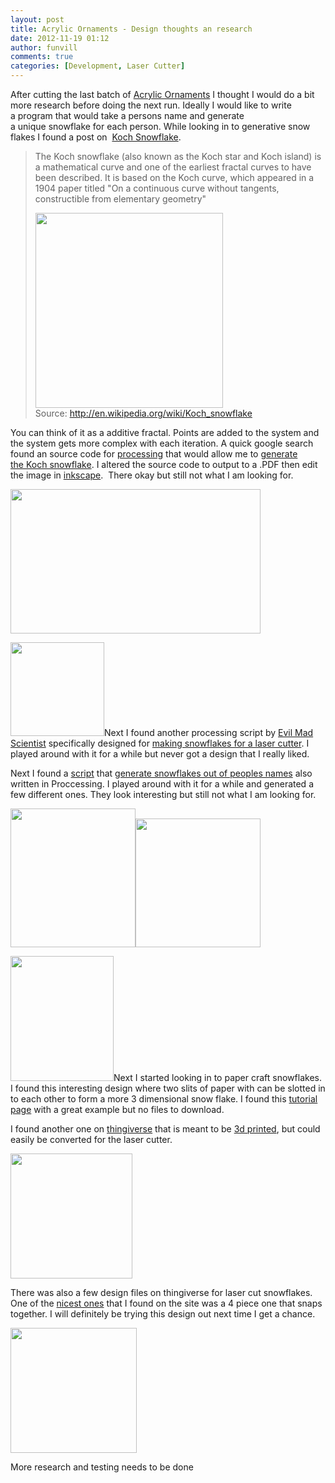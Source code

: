 ```yaml
---
layout: post
title: Acrylic Ornaments - Design thoughts an research 
date: 2012-11-19 01:12
author: funvill
comments: true
categories: [Development, Laser Cutter]
---
```

After cutting the last batch of <a href="http://blog.abluestar.com/acrylic-christmas-ornaments-version-1/">Acrylic Ornaments</a> I thought I would do a bit more research before doing the next run. Ideally I would like to write a program that would take a persons name and generate a unique snowflake for each person. While looking in to generative snow flakes I found a post on  <a href="http://en.wikipedia.org/wiki/Koch_snowflake">Koch Snowflake</a>.
<blockquote>The Koch snowflake (also known as the Koch star and Koch island) is a mathematical curve and one of the earliest fractal curves to have been described. It is based on the Koch curve, which appeared in a 1904 paper titled "On a continuous curve without tangents, constructible from elementary geometry"

<img class="size-full wp-image-2994" title="Von_Koch_curve" src="http://blog.abluestar.com/public/uploads/2012/11/Von_Koch_curve.gif" alt="" width="300" height="312" />Source: <a href="http://en.wikipedia.org/wiki/Koch_snowflake">http://en.wikipedia.org/wiki/Koch_snowflake</a></blockquote>
You can think of it as a additive fractal. Points are added to the system and the system gets more complex with each iteration. A quick google search found an source code for <a href="http://processing.org/">processing</a> that would allow me to <a href="http://processing.org/learning/topics/koch.html">generate the Koch snowflake</a>. I altered the source code to output to a .PDF then edit the image in <a href="http://inkscape.org/">inkscape</a>.  There okay but still not what I am looking for.

<img class="alignnone size-full wp-image-2995" title="Kock_snowflake_v1" src="http://blog.abluestar.com/public/uploads/2012/11/Kock_snowflake_v1.png" alt="" width="400" height="231" />

<a style="color: #ff4b33; line-height: 24px;" href="http://blog.abluestar.com/public/uploads/2012/11/evilmadscientist.png"><img class="size-thumbnail wp-image-3010 alignright" title="evilmadscientist" src="http://blog.abluestar.com/public/uploads/2012/11/evilmadscientist-150x150.png" alt="" width="150" height="150" /></a>Next I found another processing script by <a href="evilmadscientist.com">Evil Mad Scientist</a> specifically designed for <a href="http://www.evilmadscientist.com/2008/vector-snowflake-application/">making snowflakes for a laser cutter</a>. I played around with it for a while but never got a design that I really liked.

Next I found a <a href="http://www.designlessbetter.com/project/snowflake/applet/snowflake.pde">script</a> that <a href="http://www.designlessbetter.com/blogless/posts/make-snowflake-designs-from-your-familys-names-regifted">generate snowflakes out of peoples names</a> also written in Proccessing. I played around with it for a while and generated a few different ones. They look interesting but still not what I am looking for.

<img class="size-full wp-image-2997" title="generatorSnowflake" src="http://blog.abluestar.com/public/uploads/2012/11/generatorSnowflake1.png" alt="" width="200" height="222" /><a href="http://blog.abluestar.com/public/uploads/2012/11/generatorSnowflake2.png"><img class="alignnone size-full wp-image-3000" title="generatorSnowflake2" src="http://blog.abluestar.com/public/uploads/2012/11/generatorSnowflake2.png" alt="" width="200" height="206" /></a>

<img class="size-full wp-image-3003 alignright" title="4620" src="http://blog.abluestar.com/public/uploads/2012/11/4620.jpg" alt="" width="165" height="200" />Next I started looking in to paper craft snowflakes. I found this interesting design where two slits of paper with can be slotted in to each other to form a more 3 dimensional snow flake. I found this <a href="http://www.joannasheen.com/tuition-advice/christmas-baubles-by-sheila-weaver/">tutorial page</a> with a great example but no files to download.

I found another one on <a href="http://www.thingiverse.com">thingiverse</a> that is meant to be <a href="http://www.thingiverse.com/thing:12034">3d printed</a>, but could easily be converted for the laser cutter.

<img class="size-full wp-image-3006" title="2snowflake" src="http://blog.abluestar.com/public/uploads/2012/11/2snowflake.jpg" alt="" width="195" height="200" />

There was also a few design files on thingiverse for laser cut snowflakes. One of the <a href="http://www.thingiverse.com/thing:5008">nicest ones</a> that I found on the site was a 4 piece one that snaps together. I will definitely be trying this design out next time I get a chance.

<img class="size-full wp-image-3008" title="close-up_display_medium" src="http://blog.abluestar.com/public/uploads/2012/11/close-up_display_medium.jpg" alt="" width="202" height="200" />

More research and testing needs to be done
